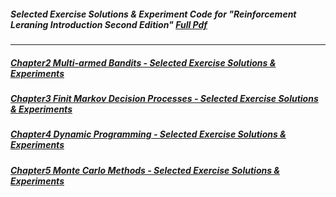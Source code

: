 ##### Selected Exercise Solutions & Experiment Code for ___"Reinforcement Leraning Introduction Second Edition"___   [Full Pdf](http://www.incompleteideas.net/book/the-book.html)


***

##### [Chapter2 Multi-armed Bandits - Selected Exercise Solutions & Experiments](./solutions/chapter2/selected-solutions.md)

##### [Chapter3 Finit Markov Decision Processes - Selected Exercise Solutions & Experiments](./solutions/chapter3/selected-solutions.md)

##### [Chapter4 Dynamic Programming - Selected Exercise Solutions & Experiments](./solutions/chapter4/selected-solutions.md)

##### [Chapter5 Monte Carlo Methods - Selected Exercise Solutions & Experiments](./solutions/chapter5/selected-solutions.md)

